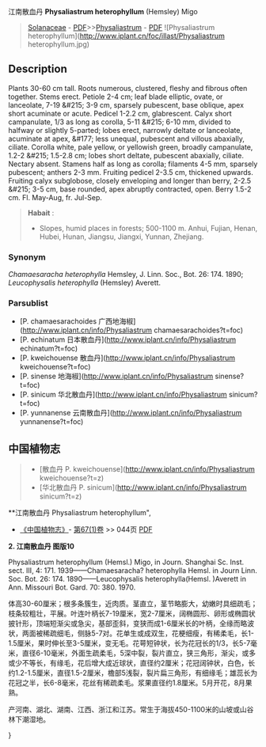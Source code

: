 江南散血丹 **Physaliastrum heterophyllum** (Hemsley) Migo

> [Solanaceae](http://www.iplant.cn/info/Solanaceae?t=foc) - [PDF](http://www.iplant.cn/foc/pdf/Solanaceae.pdf)>>[Physaliastrum](http://www.iplant.cn/info/Physaliastrum?t=foc) - [PDF](http://www.iplant.cn/foc/pdf/Physaliastrum.pdf)
![Physaliastrum heterophyllum](http://www.iplant.cn/foc/illast/Physaliastrum heterophyllum.jpg)

## Description

Plants 30-60 cm tall. Roots numerous, clustered, fleshy and fibrous often together. Stems erect. Petiole 2-4 cm; leaf blade elliptic, ovate, or lanceolate, 7-19 &amp;#215; 3-9 cm, sparsely pubescent, base oblique, apex short acuminate or acute. Pedicel 1-2.2 cm, glabrescent. Calyx short campanulate, 1/3 as long as corolla, 5-11 &amp;#215; 6-10 mm, divided to halfway or slightly 5-parted; lobes erect, narrowly deltate or lanceolate, acuminate at apex, &amp;#177; less unequal, pubescent and villous abaxially, ciliate. Corolla white, pale yellow, or yellowish green, broadly campanulate, 1.2-2 &amp;#215; 1.5-2.8 cm; lobes short deltate, pubescent abaxially, ciliate. Nectary absent. Stamens half as long as corolla; filaments 4-5 mm, sparsely pubescent; anthers 2-3 mm. Fruiting pedicel 2-3.5 cm, thickened upwards. Fruiting calyx subglobose, closely enveloping and longer than berry, 2-2.5 &amp;#215; 3-5 cm, base rounded, apex abruptly contracted, open. Berry 1.5-2 cm. Fl. May-Aug, fr. Jul-Sep.

> **Habait** : 
>* Slopes, humid places in forests; 500-1100 m. Anhui, Fujian, Henan, Hubei, Hunan, Jiangsu, Jiangxi, Yunnan, Zhejiang.

### Synonym
*Chamaesaracha heterophylla* Hemsley, J. Linn. Soc., Bot. 26: 174. 1890; *Leucophysalis heterophylla* (Hemsley) Averett.

### Parsublist

* [P.  chamaesarachoides  广西地海椒](http://www.iplant.cn/info/Physaliastrum chamaesarachoides?t=foc)
* [P.  echinatum  日本散血丹](http://www.iplant.cn/info/Physaliastrum echinatum?t=foc)
* [P.  kweichouense  散血丹](http://www.iplant.cn/info/Physaliastrum kweichouense?t=foc)
* [P.  sinense  地海椒](http://www.iplant.cn/info/Physaliastrum sinense?t=foc)
* [P.  sinicum  华北散血丹](http://www.iplant.cn/info/Physaliastrum sinicum?t=foc)
* [P.  yunnanense  云南散血丹](http://www.iplant.cn/info/Physaliastrum yunnanense?t=foc)

## 中国植物志

> * [散血丹  P.  kweichouense](http://www.iplant.cn/info/Physaliastrum kweichouense?t=z)
> * [华北散血丹  P.  sinicum](http://www.iplant.cn/info/Physaliastrum sinicum?t=z)

**江南散血丹 Physaliastrum heterophyllum",

* [《中国植物志》](http://www.iplant.cn/frps)- [第67(1)卷](http://www.iplant.cn/frps/vol/67(1)) >> 044页 [PDF](http://www.iplant.cn/frps/pdf/67(1)/044.pdf)

**2. 江南散血丹 图版10**

Physaliastrum heterophyllum (Hemsl.) Migo, in Journ. Shanghai Sc. Inst. sect. III, 4: 171. 1939——Chamaesaracha? heterophylla Hemsl. in Journ Linn. Soc. Bot. 26: 174. 1890——Leucophysalis heterophylla(Hemsl. )Averett in Ann. Missouri Bot. Gard. 70: 380. 1970.

体高30-60厘米；根多条簇生，近肉质。茎直立，茎节略膨大，幼嫩时具细疏毛；枝条较粗壮，平展。叶连叶柄长7-19厘米，宽2-7厘米，阔椭圆形、卵形或椭圆状披针形，顶端短渐尖或急尖，基部歪斜，变狭而成1-6厘米长的叶柄，全缘而略波状，两面被稀疏细毛，侧脉5-7对。花单生或成双生，花梗细瘦，有稀柔毛，长1-1.5厘米，果时伸长至3-5厘米，变无毛。花萼短钟状，长为花冠长的1/3，长5-7毫米，直径6-10毫米，外面生疏柔毛，5深中裂，裂片直立，狭三角形，渐尖，或多或少不等长，有缘毛，花后增大成近球状，直径约2厘米；花冠阔钟状，白色，长约1.2-1.5厘米，直径1.5-2厘米，檐部5浅裂，裂片扁三角形，有细缘毛；雄蕊长为花冠之半，长6-8毫米，花丝有稀疏柔毛。浆果直径约1.8厘米。5月开花，8月果熟。

产河南、湖北、湖南、江西、浙江和江苏。常生于海拔450-1100米的山坡或山谷林下潮湿地。

}